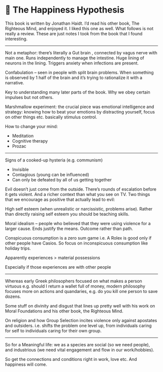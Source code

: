 # 📝 The Happiness Hypothesis

This book is written by Jonathan Haidt. I’d read his other book, The Righteous
Mind, and enjoyed it. I liked this one as well. What follows is not really a
review. These are just notes I took from the book that I found interesting.

---

Not a metaphor: there’s literally a  Gut brain , connected by vagus nerve with
main one. Runs independently to manage the intestine. Huge lining of neurons in
the lining. Triggers anxiety when infections are present.

Confabulation – seen in people with split brain problems. When something is
observed by 1 half of the brain and it’s trying to rationalize it with a
narrative.

Key to understanding many later parts of the book. Why we obey certain impulses
but not others.

Marshmallow experiment: the crucial piece was emotional intelligence and
strategy: knowing how to beat your emotions by distracting yourself, focus on
other things etc. basically stimulus control.

How to change your mind:

- Meditation
- Cognitive therapy
- Prozac

---

Signs of a cooked-up hysteria (e.g. communism)

- Invisible
- Contagious (young can be influenced)
- Can only be defeated by all of us getting together

Evil doesn’t just come from the outside. There’s rounds of escalation before it
gets violent. And a richer context than what you see on TV. Two things that we
encourage as positive that actually lead to evil:

High self esteem (when unrealistic or narcissistic, problems arise). Rather
than directly raising self esteem you should be teaching skills.

Moral idealism – people who believed that they were using violence for a larger
cause. Ends justify the means. Outcome rather than path.

Conspicuous consumption is a zero sum game i.e. A Rolex is good only if other
people have Casios. So focus on inconspicuous consumption like holiday trips.

Apparently experiences > material possessions

Especially if those experiences are with other people

---

Whereas early Greek philosophers focused on what makes a person virtuous e.g.
should I return a wallet full of money, modern philosophy focuses more on
actions and quandaries, e.g. do you kill one person to save dozens.

Some stuff on divinity and disgust that lines up pretty well with his work on
Moral Foundations and his other book, the Righteous Mind.

On religion and how Group Selection incites violence only against apostates and
outsiders. i.e. shifts the problem one level up, from individuals caring for
self to individuals caring for their own group.

---

So for a Meaningful life: we as a species are social (so we need people), and
industrious (we need vital engagement and flow in our work/hobbies).

So get the connections and conditions right in work, love etc. And happiness
will come.


